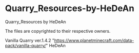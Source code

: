 # Quarry_Resources-by-HeDeAn

Quarry_Resources by HeDeAn

The files are copyrighted to their respective owners.

Vanilla Quarry ver.1.4.2 "https://www.planetminecraft.com/data-pack/vanilla-quarry/" HeDeAn
